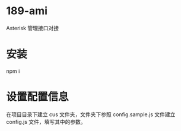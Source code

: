 # 189-ami

Asterisk 管理接口对接

# 安装

npm i

# 设置配置信息

在项目目录下建立 cus 文件夹，文件夹下参照 config.sample.js 文件建立 config.js 文件，填写其中的参数。

